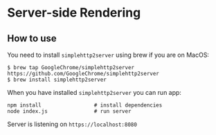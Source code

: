# Server-side Rendering

## How to use

You need to install `simplehttp2server` using brew if you are on MacOS:

```
$ brew tap GoogleChrome/simplehttp2server https://github.com/GoogleChrome/simplehttp2server
$ brew install simplehttp2server
```

When you have installed `simplehttp2server` you can run app:

```
npm install					# install dependencies
node index.js				# run server
```

Server is listening on `https://localhost:8080`
